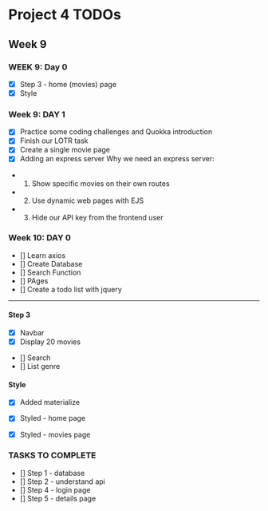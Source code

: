 # Project 4 TODOs

## Week 9

### WEEK 9: Day 0

- [x] Step 3 - home (movies) page
- [x] Style

### Week 9: DAY 1
- [x] Practice some coding challenges and Quokka introduction
- [x] Finish our LOTR task
- [x] Create a single movie page
- [x] Adding an express server
Why we need an express server:
- 1. Show specific movies on their own routes
- 2. Use dynamic web pages with EJS
- 3. Hide our API key from the frontend user



### Week 10: DAY 0
- [] Learn axios
- [] Create Database
- [] Search Function
- [] PAges
- [] Create a todo list with jquery

-------------------------------------
#### Step 3

- [x] Navbar
- [x] Display 20 movies
- [] Search
- [] List genre

#### Style

- [x] Added materialize
- [x] Styled - home page
- [x] Styled - movies page


### TASKS TO COMPLETE

- [] Step 1 - database
- [] Step 2 - understand api
- [] Step 4 - login page
- [] Step 5 - details page



